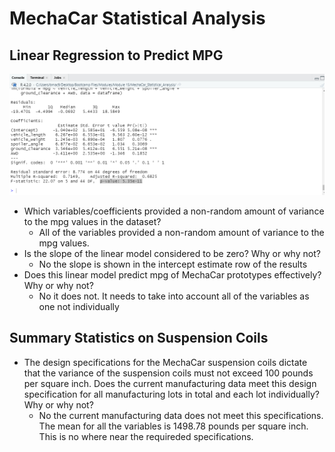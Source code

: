 # MechaCar Statistical Analysis

## Linear Regression to Predict MPG

![linear_regression](https://github.com/bmcnamee96/MechaCar_Statistical_Analysis/blob/main/Screenshots/linear_regression.png)

- Which variables/coefficients provided a non-random amount of variance to the mpg values in the dataset?
  - All of the variables provided a non-random amount of variance to the mpg values.
- Is the slope of the linear model considered to be zero? Why or why not?
  - No the slope is shown in the intercept estimate row of the results
- Does this linear model predict mpg of MechaCar prototypes effectively? Why or why not?
  - No it does not. It needs to take into account all of the variables as one not individually

## Summary Statistics on Suspension Coils
- The design specifications for the MechaCar suspension coils dictate that the variance of the suspension coils must not exceed 100 pounds per square inch. Does the current manufacturing data meet this design specification for all manufacturing lots in total and each lot individually? Why or why not?
  - No the current manufacturing data does not meet this specifications.  The mean for all the variables is 1498.78 pounds per square inch.  This is no where near the requireded specifications.
